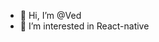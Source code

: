 - 👋 Hi, I’m @Ved
- 👀 I’m interested in React-native

<!---
Ved-evitpl/Ved-evitpl is a ✨ special ✨ repository because its `README.md` (this file) appears on your GitHub profile.
You can click the Preview link to take a look at your changes.
--->
